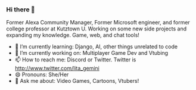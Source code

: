 ### Hi there 👋

Former Alexa Community Manager, Former Microsoft engineer, and former college professor at Kutztown U. 
Working on some new side projects and expanding my knowledge. Game, web, and chat tools!


- 🌱 I’m currently learning: Django, AI, other things unrelated to code
- 🔭 I’m currently working on: Multiplayer Game Dev and Vtubing 
- 📫 How to reach me: Discord or Twitter. Twitter is http://www.twitter.com/lita_gemini  
- 😄 Pronouns: She/Her  
- 💬 Ask me about: Video Games, Cartoons, Vtubers!


<!--
**AJLange/AJLange** is a ✨ _special_ ✨ repository because its `README.md` (this file) appears on your GitHub profile.

Here are some ideas to get you started:

- 
- 🌱 I’m currently learning ...
- 👯 I’m looking to collaborate on ...
- 🤔 I’m looking for help with ...
- 💬 Ask me about ...

-  ...
- ⚡ Fun fact: ...
-->
